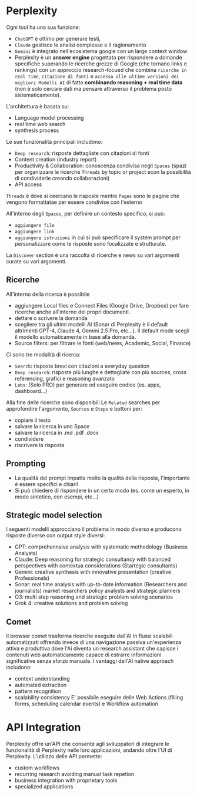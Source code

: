 # Perplexity

Ogni tool ha una sua funzione:
- `ChatGPT` è ottimo per generare testi, 
- `Claude` gestisce le analisi complesse e il ragionamento
- `Gemini` è integrato nell'ecosistema google con un large context window
-  Perplexity è un **answer engine** progettato per rispondere a domande specifiche superando le ricerche grezze di Google (che tornano links e rankings) con un approccio research-focued che combina `ricerche in real time`, `citazione di fonti` e `accesso alle ultime versioni dei migliori Modelli AI` di fatto **combinando reasoning + real time data** (non è solo cercare dati ma pensare attraverso il problema posto sistematicamente).

L'architettura è basata su:
- Language model processing
- real time web search
- synthesis process

Le sue funzionalità principali includono:
- `Deep research`: risposte dettagliate con citazioni di fonti
- Content creation (industry report)
- Productivity & Collaboration: conoscenza condivisa negli `Spaces` (spazi per organizzare le ricerche `Threads` by topic or project econ la possibilità di condividerle creando collaborazioni)
- API access

`Threads` è dove si ceercano le risposte mentre `Pages` sono le pagine che vengono formattatae per essere condivise con l'esterno

All'interno degli `Spaces`, per definire un contesto specifico, si può:
- `aggiungere file`
- `aggiungere link`
- `aggiungere istruzioni` in cui si può specificare il system prompt per personalizzare come le risposte sono focalizzate e strutturate.



La `Discover` section è una raccolta di ricerche e news su vari argomenti curate su vari argomenti.


## Ricerche
All'interno della ricerca è possibile
- aggiungere Local files e Connect Files (Google Drive,  Dropbox) per fare ricerche anche all'interno dei propri documenti.
- dettare o scrivere la domanda
- scegliere tra gli ultimi modelli AI (Sonar di Perplexity è il default altrimenti GPT-4, Claude 4, Gemini 2.5 Pro, etc...). Il default mode scegli il modello automaticamente in base alla domanda.
- Source filters: per filtrare le fonti (web/news, Academic, Social, Finance)

Ci sono tre modalità di ricerca:
- `Search`: risposte brevi con citazioni a everyday question
- `Deep research`: risposte più lunghe e dettagliate con più sources, cross referencing, grafici e reasoning avanzato
- `Labs`: (Solo PRO) per generare ed eseguire codice (es. apps, dashboard...)

Alla fine delle ricerche sono disponibili Le `Related` searches per approfondire l'argomento, `Sources` e `Steps` e bottoni per:
- copiare il testo
- salvare la ricerca in uno Space
- salvare la ricerca in .md .pdf .docx
- condividere
- riscrivere la risposta

## Prompting
- La qualità del prompt impatta molto la qualità della risposta, l'importante è essere specifici e chiari!
- Si può chiedere di rispondere in un certo modo (es. come un esperto, in modo sintetico, con esempi, etc...)


## Strategic model selection
I seguenti modelli approcciano il problema in modo diverso e producono risposte diverse con output style diversi:
- GPT: comprehennsive analysis with systematic methodology (Business Analysts)
- Claude: Deep reasoning for strategic consultancy with balanced perspectives with contextua considerations (Startegic consultants)
- Gemini: creative synthesis with innovative presentation (creative Professionals)
- Sonar: real time analysis with up-to-date information (Researchers and journalists) market resarchers policy analysts and strategic planners
- O3: multi step reasoning and strategic problem solving scenarios
- Grok 4: creative solutions and problem solving


## Comet 
Il browser comet trasforma ricerche eseguite dall'AI in flussi scalabili automatizzati offrendo invece di una navigazione passiva un'esperienza attiva e produttiva dove l'Ai diventa un research assistant che capisce i contenuti web automaticamente capace di estrarre informazioni significative senza sforzo manuale.
I vantaggi dell'AI native approach includono:
- context understanding
- automated extraction
- pattern recognition
- scalability consistency
E' possibile eseguire delle Web Actions (filling forms, scheduling calendar events) e Workflow automation


# API Integration
Perplexity offre un'API che consente agli sviluppatori di integrare le funzionalità di Perplexity nelle loro applicazioni, andando oltre l'UI di Perplexity. L'utilizzo delle API permette:
- custom workflows
- recurring research avoiding manual task repetion
- business integration with proprietary tools
- specialized applications